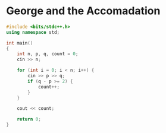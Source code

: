 # George and the Accomadation

``` c++
#include <bits/stdc++.h>
using namespace std;

int main()
{
	int n, p, q, count = 0;
	cin >> n;

	for (int i = 0; i < n; i++) {
		cin >> p >> q;
		if (q - p >= 2) {
			count++;
		}
	}

	cout << count;

	return 0;
}
```
